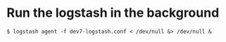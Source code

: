# Run the logstash in the background 
```
$ logstash agent -f dev7-logstash.conf < /dev/null &> /dev/null &
```
